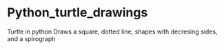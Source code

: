 # Python_turtle_drawings
Turtle in python Draws a square, dotted line, shapes with decresing sides, and a spirograph
